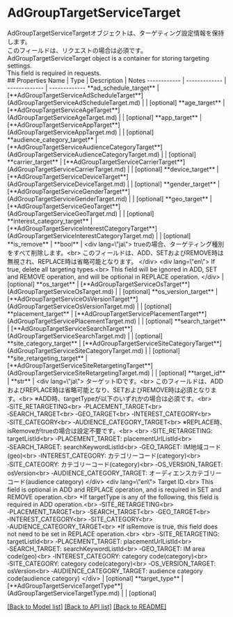 # AdGroupTargetServiceTarget

<div lang=\"ja\"> AdGroupTargetServiceTargetオブジェクトは、ターゲティング設定情報を保持します。<br> このフィールドは、リクエストの場合は必須です。 </div> <div lang=\"en\"> AdGroupTargetServiceTarget object is a container for storing targeting settings.<br> This field is required in requests. </div> 
## Properties
Name | Type | Description | Notes
------------ | ------------- | ------------- | -------------
**ad_schedule_target** | [**AdGroupTargetServiceAdScheduleTarget**](AdGroupTargetServiceAdScheduleTarget.md) |  | [optional] 
**age_target** | [**AdGroupTargetServiceAgeTarget**](AdGroupTargetServiceAgeTarget.md) |  | [optional] 
**app_target** | [**AdGroupTargetServiceAppTarget**](AdGroupTargetServiceAppTarget.md) |  | [optional] 
**audience_category_target** | [**AdGroupTargetServiceAudienceCategoryTarget**](AdGroupTargetServiceAudienceCategoryTarget.md) |  | [optional] 
**carrier_target** | [**AdGroupTargetServiceCarrierTarget**](AdGroupTargetServiceCarrierTarget.md) |  | [optional] 
**device_target** | [**AdGroupTargetServiceDeviceTarget**](AdGroupTargetServiceDeviceTarget.md) |  | [optional] 
**gender_target** | [**AdGroupTargetServiceGenderTarget**](AdGroupTargetServiceGenderTarget.md) |  | [optional] 
**geo_target** | [**AdGroupTargetServiceGeoTarget**](AdGroupTargetServiceGeoTarget.md) |  | [optional] 
**interest_category_target** | [**AdGroupTargetServiceInterestCategoryTarget**](AdGroupTargetServiceInterestCategoryTarget.md) |  | [optional] 
**is_remove** | **bool** | &lt;div lang&#x3D;\&quot;ja\&quot;&gt; trueの場合、ターゲティング種別をすべて削除します。&lt;br&gt; このフィールドは、ADD、SETおよびREMOVE時は無視され、REPLACE時は省略可能となります。 &lt;/div&gt; &lt;div lang&#x3D;\&quot;en\&quot;&gt; If true, delete all targeting types.&lt;br&gt; This field will be ignored in ADD, SET and REMOVE operation, and will be optional in REPLACE operation. &lt;/div&gt;  | [optional] 
**os_target** | [**AdGroupTargetServiceOsTarget**](AdGroupTargetServiceOsTarget.md) |  | [optional] 
**os_version_target** | [**AdGroupTargetServiceOsVersionTarget**](AdGroupTargetServiceOsVersionTarget.md) |  | [optional] 
**placement_target** | [**AdGroupTargetServicePlacementTarget**](AdGroupTargetServicePlacementTarget.md) |  | [optional] 
**search_target** | [**AdGroupTargetServiceSearchTarget**](AdGroupTargetServiceSearchTarget.md) |  | [optional] 
**site_category_target** | [**AdGroupTargetServiceSiteCategoryTarget**](AdGroupTargetServiceSiteCategoryTarget.md) |  | [optional] 
**site_retargeting_target** | [**AdGroupTargetServiceSiteRetargetingTarget**](AdGroupTargetServiceSiteRetargetingTarget.md) |  | [optional] 
**target_id** | **str** | &lt;div lang&#x3D;\&quot;ja\&quot;&gt; ターゲットIDです。&lt;br&gt; このフィールドは、ADDおよびREPLACE時は省略可能となり、SETおよびREMOVE時は必須となります。&lt;br&gt; ※ADD時、targetTypeが以下のいずれかの場合は必須です。&lt;br&gt; ‐SITE_RETARGETING&lt;br&gt; ‐PLACEMENT_TARGET&lt;br&gt; ‐SEARCH_TARGET&lt;br&gt; ‐GEO_TARGET&lt;br&gt; ‐INTEREST_CATEGORY&lt;br&gt; ‐SITE_CATEGORY&lt;br&gt; ‐AUDIENCE_CATEGORY_TARGET&lt;br&gt; ※REPLACE時、isRemoveがtrueの場合は設定不要です。&lt;br&gt; &lt;br&gt; ‐SITE_RETARGETING: targetListId&lt;br&gt; ‐PLACEMENT_TARGET: placementUrlListId&lt;br&gt; ‐SEARCH_TARGET: searchKeywordListId&lt;br&gt; ‐GEO_TARGET: IM地域コード(geo)&lt;br&gt; ‐INTEREST_CATEGORY: カテゴリーコード(category)&lt;br&gt; ‐SITE_CATEGORY: カテゴリーコード(category)&lt;br&gt; ‐OS_VERSION_TARGET: osVersion&lt;br&gt; ‐AUDIENCE_CATEGORY_TARGET: オーディエンスカテゴリーコード(audience category) &lt;/div&gt; &lt;div lang&#x3D;\&quot;en\&quot;&gt; Target ID.&lt;br&gt; This field is optional in ADD and REPLACE operation, and is required in SET and REMOVE operation.&lt;br&gt; *If targetType is any of the following, this field is required in ADD operation.&lt;br&gt; ‐SITE_RETARGETING&lt;br&gt; ‐PLACEMENT_TARGET&lt;br&gt; ‐SEARCH_TARGET&lt;br&gt; ‐GEO_TARGET&lt;br&gt; ‐INTEREST_CATEGORY&lt;br&gt; ‐SITE_CATEGORY&lt;br&gt; ‐AUDIENCE_CATEGORY_TARGET&lt;br&gt; *If isRemove is true, this field does not need to be set in REPLACE operation.&lt;br&gt; &lt;br&gt; ‐SITE_RETARGETING: targetListId&lt;br&gt; ‐PLACEMENT_TARGET: placementUrlListId&lt;br&gt; ‐SEARCH_TARGET: searchKeywordListId&lt;br&gt; ‐GEO_TARGET: IM area code(geo)&lt;br&gt; ‐INTEREST_CATEGORY: category code(category)&lt;br&gt; ‐SITE_CATEGORY: category code(category)&lt;br&gt; ‐OS_VERSION_TARGET: osVersion&lt;br&gt; ‐AUDIENCE_CATEGORY_TARGET: audience category code(audience category) &lt;/div&gt;  | [optional] 
**target_type** | [**AdGroupTargetServiceTargetType**](AdGroupTargetServiceTargetType.md) |  | [optional] 

[[Back to Model list]](../README.md#documentation-for-models) [[Back to API list]](../README.md#documentation-for-api-endpoints) [[Back to README]](../README.md)


